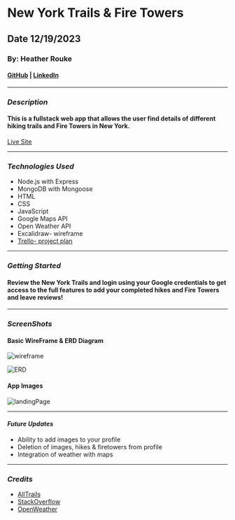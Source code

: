# New York Trails & Fire Towers

## Date 12/19/2023

### By: Heather Rouke

#### [GitHub](https://github.com/heathervalene) | [LinkedIn](https://www.linkedin.com/in/heather-rouke-069347b7/)

***

### **_Description_**

#### This is a fullstack web app that allows the user find details of different hiking trails and Fire Towers in New York. 

[Live Site](https://ny-trails-app.fly.dev/trails)

***

### **_Technologies Used_**

- Node.js with Express
- MongoDB with Mongoose
- HTML
- CSS
- JavaScript
- Google Maps API
- Open Weather API
- Excalidraw- wireframe
- [Trello- project plan](https://trello.com/b/s7UQhuW6/fullstack-web-app)




***

### **_Getting Started_**

#### Review the New York Trails and login using your Google credentials to get access to the full features to add your completed hikes and Fire Towers and leave reviews!



***

### **_ScreenShots_**

#### Basic WireFrame & ERD Diagram

![wireframe](https://i.imgur.com/cijMZkN.png)

![ERD](https://i.imgur.com/JsYs2pi.png)



#### App Images

![landingPage](https://i.imgur.com/9uuSuuM.png)



***

#### **_Future Updates_**

- Ability to add images to your profile
- Deletion of images, hikes & firetowers from profile
- Integration of weather with maps 



***

### **_Credits_**

- [AllTrails](https://www.alltrails.com/)
- [StackOverflow](https://stackoverflow.com/)
- [OpenWeather](https://openweathermap.org/)


